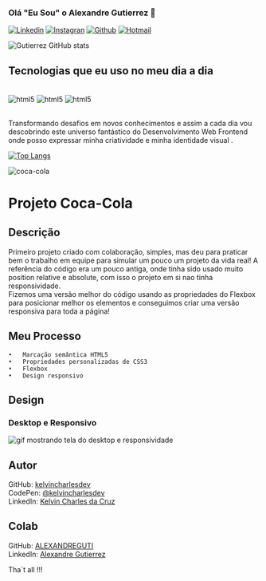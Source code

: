 ### Olá "Eu Sou" o Alexandre Gutierrez 👋

[![Linkedin](https://img.shields.io/badge/LinkedIn-0077B5?style=for-the-badge&logo=linkedin&logoColor=white)](https://www.linkedin.com/in/alexandregutierrezz)
[![Instagran](https://img.shields.io/badge/Instagram-E4405F?style=for-the-badge&logo=instagram&logoColor=white)](https://www.instagram.com/alexandregutierrezzz/?igshid=YmMyMTA2M2Y%3D)
[![Github](https://img.shields.io/badge/GitHub-100000?style=for-the-badge&logo=github&logoColor=white)](https://github.com/ALEXANDREGUTI)
[![Hotmail](https://img.shields.io/badge/Microsoft_Outlook-0078D4?style=for-the-badge&logo=microsoft-outlook&logoColor=white)](https://outlook.live.com/mail/0/) 

![Gutierrez GitHub stats](https://github-readme-stats.vercel.app/api?username=ALEXANDREGUTI&show_icons=true&theme=merko)
 

## Tecnologias que eu uso no meu dia a dia

<div style="display: inline_block"><br/>
  <img align="center" alt="html5" src="https://img.shields.io/badge/HTML5-E34F26?style=for-the-badge&logo=html5&logoColor=white"/>
  <img align="center" alt="html5" src="https://img.shields.io/badge/CSS3-1572B6?style=for-the-badge&logo=css3&logoColor=white"/>
  <img align="center" alt="html5" src="https://img.shields.io/badge/JavaScript-F7DF1E?style=for-the-badge&logo=javascript&logoColor=black"/>
</div><br/>

Transformando desafios em novos conhecimentos e assim a cada dia vou descobrindo este universo fantástico do Desenvolvimento Web Frontend onde posso expressar minha criatividade e minha identidade visual .

[![Top Langs](https://github-readme-stats.vercel.app/api/top-langs/?username=ALEXANDREGUTI)](https://github.com/anuraghazra/github-readme-stats)

![coca-cola](https://user-images.githubusercontent.com/101948387/216770168-7cff4282-48e2-4cad-a227-8390809668eb.gif)


# Projeto Coca-Cola

## Descrição
   Primeiro projeto criado com colaboração, simples, mas deu para praticar bem o trabalho em equipe para simular um pouco um projeto da vida real!
   A referência do código era um pouco antiga, onde tinha sido usado muito position relative e absolute, com isso o projeto em si nao tinha responsividade.  
   Fizemos uma versão melhor do código usando as propriedades do Flexbox para posicionar melhor os elementos e conseguimos criar uma versão responsiva para toda a página!



## Meu Processo

    •	Marcação semântica HTML5
    •	Propriedades personalizadas de CSS3
    •	Flexbox  
    •	Design responsivo


## Design

### Desktop e Responsivo
<img src="src/design/coca-cola.gif" alt="gif mostrando tela do desktop e responsividade">


## Autor


 GitHub: <a href="https://github.com/kelvincharlesdev">kelvincharlesdev</a>  
 CodePen: <a href="https://codepen.io/kelvincharlesdev">@kelvincharlesdev</a>  
 LinkedIn: <a href="https://www.linkedin.com/in/kelvin-charles/">Kelvin Charles da Cruz</a>

 ## Colab 

 GitHub: <a href="https://github.com/ALEXANDREGUTI">ALEXANDREGUTI</a>  
 LinkedIn: <a href="https://www.linkedin.com/in/alexandregutierrezz/">Alexandre Gutierrez</a>
 
 Tha´t all !!!
